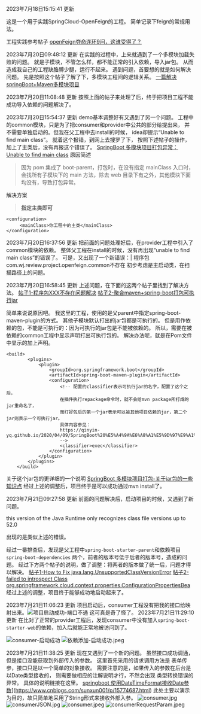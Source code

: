 2023年7月18日15:15:41 更新

这是一个用于实践SpringCloud-OpenFeign的工程。
简单记录下feign的常规用法。

工程实践参考帖子
[openFeign夺命连环9问，这谁受得了？](https://juejin.cn/post/7010555899240513543#comment)

2023年7月20日09:48:12 更新
在实践的过程中，上来就遇到了一个多模块加载失败的问题。
就是子模块，不管怎么样，都不能正常的引入依赖，导入jar包。
从而造成我自己的工程缺胳膊少腿，运行不起来。
遇到问题，首要想的就是如何解决问题。
先是按照这个帖子了解了下，多模块工程间的逻辑关系。
[一篇解决springBoot+Maven多模块项目](https://blog.csdn.net/qq_40925189/article/details/103842208)

2023年7月20日11:08:48 更新
按照上面的帖子来处理了后，终于把项目工程不能成功导入依赖的问题解决了。

2023年7月20日15:54:37 更新
demo基本调整好有又遇到了另一个问题。
工程中的common模块，只是为了把consumer和provider中公共的部分给提出来，
并不需要单独启动的。但我在父工程中去install的时候，
idea却提示“Unable to find main class”。
就着这个报错，到网上去搜罗了下，
按照下述帖子的操作，加上了主类后，没有再报这个错误了。
[SpringBoot 多模块项目打包异常：Unable to find main class](https://https://blog.csdn.net/qq_42971035/article/details/125273869)
原因简述

> 因为 pom 集成了 boot-parent，打包时，在没有指定 mainClass 入口时，会找所有子模块下的 main 方法，除去 web 目录下有之外，其他模块下面均没有，导致打包异常。

解决方案

> **指定主类即可**

```
<configuration>			
     <mainClass>你工程中的主类</mainClass>
</configuration>
```

2023年7月20日16:37:56 更新
把前面的问题处理好后，在provider工程中引入了common模块的依赖。
整体父工程在install的时候，没有再出现“unable to find main class”的错误了。
可是，又出现了一个新错误：|
程序包com.wj.review.project.openfeign.common不存在
初步考虑是主启动类，在扫描路径上的问题。

2023年7月20日16:58:45 更新
上述问题，在下面的这两个帖子里找到了解决方法。
[帖子1-程序包XXX不存在问题解决](https://https://blog.csdn.net/github_39325328/article/details/85093007)
[帖子2-聚合maven+spring-boot打包可执行jar](https://https://blog.csdn.net/guduyishuai/article/details/60968728)

简单来说说原因吧。
我这里的工程，使用的是父parent中指定spring-boot-maven-plugin的方式。
其他子模块默认打出的jar包都是可执行的。
但是用作依赖的包，不能是可执行的：因为可执行的jar包是不能被依赖的。
所以，需要在被依赖的common工程中显示声明打出可执行包的。
解决办法呢，就是在Pom文件中显示的加上声明。

````
<build>
        <plugins>
            <plugin>
                <groupId>org.springframework.boot</groupId>
                <artifactId>spring-boot-maven-plugin</artifactId>
                <configuration>
                    <!-- 配置的classifier表示可执行jar的名字，配置了这个之后，
                    在插件执行repackage命令时，就不会给mvn package所打成的jar重命名了，
                    而打好包后的第一个jar表示可以被其他项目依赖的jar，第二个jar则表示一个可执行jar。
                    具体内容参见：
                    https://qinyin-yq.github.io/2020/04/09/SpringBoot%20%E5%A4%9A%E6%A8%A1%E5%9D%97%E9%A1%B9%E7%9B%AE%E6%89%93%E5%8C%85/
                    -->
                    <classifier>exec</classifier>
                </configuration>
            </plugin>
        </plugins>
    </build>
````

关于这个jar包的更详细的一个说明
[SpringBoot 多模块项目打包-关于jar包的一些知识点](https://qinyin-yq.github.io/2020/04/09/SpringBoot%20%E5%A4%9A%E6%A8%A1%E5%9D%97%E9%A1%B9%E7%9B%AE%E6%89%93%E5%8C%85/)
经过上述的调整后，项目终于是可以成功通过mvn install了。

2023年7月21日09:27:58 更新
前面的问题解决后，启动项目的时候，又遇到了新问题。

this version of the Java Runtime only recognizes class file versions up to 52.0

出现的是类似上述的错误。

经过一番排查后，发现是父工程中`spring-boot-starter-parent`和依赖项目`spring-boot-dependencies`
两个，前者的版本号低于后者的版本号，造成的问题。
经过下方两个帖子的说明，做了调整：将两者的版本做了统一后，问题才得以解决。
[帖子1-How to Fix java.lang.UnsupportedClassVersionError](https://www.baeldung.com/java-lang-unsupportedclassversion)
[帖子2-failed to introspect Class org.springframework.cloud.context.properties.ConfigurationPropertiesBea](https://blog.csdn.net/wwwwwww31311/article/details/118605144)
经过上述的调整，项目终于能够成功地启动起来了。

2023年7月21日11:06:23 更新
项目启动后，consumer工程没有把我的接口给映射出来。![项目启动成功-端口不通](assets/项目启动成功-端口不通.jpeg)
这可真是奇了怪了。
2023年7月21日11:29:10 更新
在比对了正常的provider工程后，发现consumer中没有加入`spring-boot-starter-web`的依赖，加入后就能正常地被访问到了。

![consumer-启动成功](assets/consumer-访问成功.jpg?t=1689910455972)
![依赖添加-启动成功.jpeg](assets/consumer-依赖添加-启动成功.jpeg)

2023年7月21日11:38:25 更新
现在又遇到了一个新的问题。
虽然接口成功调通，但是接口没能获取到外部传入的参数。
这里首先采用的请求调用方法是 表单传参，接口只是以一个简单的对象接收。
需要注意的是，如果传入的参数在后台是以Date类型接收的，
则需要做相应的注解说明才行，不然会出现 类型转换错误的异常。
具体的说明链接在这里。
[springboot 使用DateTimeFormat接收Date参数](https://www.cnblogs.com/sunxun001/p/15774687.html)](https://www.cnblogs.com/sunxun001/p/15774687.html)
此处主要以演示为目的，故只简单地采用了String形式来接收外部入参。
![consumer.jpg](assets/consumer-参数传递-表单传参.jpg)
![consumerJSON.jpg](assets/consumer-参数传递-JSON传参.jpg)
![consumer.jpeg](assets/consumer-参数传递-接口路径传参.jpeg)
![consumerRequestParam.jpeg](assets/consumer-参数传递-@RequestParam传参.jpeg)







